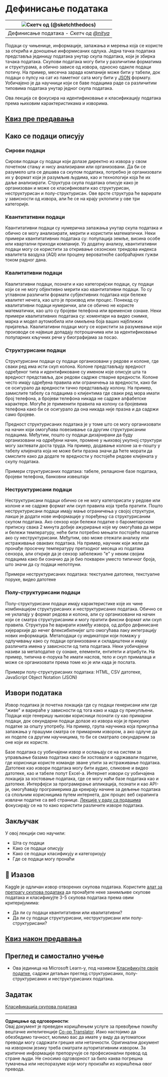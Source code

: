 <!--
CO_OP_TRANSLATOR_METADATA:
{
  "original_hash": "1228edf3572afca7d7cdcd938b6b4984",
  "translation_date": "2025-09-05T06:22:38+00:00",
  "source_file": "1-Introduction/03-defining-data/README.md",
  "language_code": "sr"
}
-->
# Дефинисање података

|![ Скетч од [(@sketchthedocs)](https://sketchthedocs.dev) ](../../sketchnotes/03-DefiningData.png)|
|:---:|
|Дефинисање података - _Скетч од [@nitya](https://twitter.com/nitya)_ |

Подаци су чињенице, информације, запажања и мерења која се користе за открића и доношење информисаних одлука. Једна тачка података представља јединицу података унутар скупа података, који је збирка тачака података. Скупови података могу бити у различитим форматима и структурама, а обично зависе од извора, односно одакле подаци потичу. На пример, месечна зарада компаније може бити у табели, док подаци о пулсу на сат из паметног сата могу бити у [JSON](https://stackoverflow.com/a/383699) формату. Уобичајено је да научници који се баве подацима раде са различитим типовима података унутар једног скупа података.

Ова лекција се фокусира на идентификовање и класификацију података према њиховим карактеристикама и изворима.

## [Квиз пре предавања](https://purple-hill-04aebfb03.1.azurestaticapps.net/quiz/4)
## Како се подаци описују

### Сирови подаци
Сирови подаци су подаци који долазе директно из извора у свом почетном стању и нису анализирани или организовани. Да би се разумело шта се дешава са скупом података, потребно је организовати их у формат који је разумљив људима, као и технологији која ће их даље анализирати. Структура скупа података описује како је организован и може се класификовати као структурисан, неструктурисан и полу-структурисан. Ове врсте структура ће варирати у зависности од извора, али ће се на крају уклопити у ове три категорије.

### Квантитативни подаци
Квантитативни подаци су нумеричка запажања унутар скупа података и обично се могу анализирати, мерити и користити математички. Неки примери квантитативних података су: популација земље, висина особе или квартални приходи компаније. Уз додатну анализу, квантитативни подаци могу се користити за откривање сезонских трендова индекса квалитета ваздуха (AQI) или процену вероватноће саобраћајних гужви током радног дана.

### Квалитативни подаци
Квалитативни подаци, познати и као категоријски подаци, су подаци који се не могу објективно мерити као квантитативни подаци. То су углавном различити формати субјективних података који бележе квалитет нечега, као што је производ или процес. Понекад су квалитативни подаци нумерички, али се обично не користе математички, као што су бројеви телефона или временске ознаке. Неки примери квалитативних података су: коментари на видео снимке, марка и модел аутомобила или омиљена боја ваших најближих пријатеља. Квалитативни подаци могу се користити за разумевање који производи се највише допадају потрошачима или за идентификовање популарних кључних речи у биографијама за посао.

### Структурисани подаци
Структурисани подаци су подаци организовани у редове и колоне, где сваки ред има исти скуп колона. Колоне представљају вредност одређеног типа и идентификоване су именом које описује шта та вредност представља, док редови садрже стварне вредности. Колоне често имају одређена правила или ограничења за вредности, како би се осигурало да вредности тачно представљају колону. На пример, замислите табелу са подацима о клијентима где сваки ред мора имати број телефона, а бројеви телефона никада не садрже алфабетске карактере. Могуће је применити правила на колону са бројевима телефона како би се осигурало да она никада није празна и да садржи само бројеве.

Предност структурисаних података је у томе што се могу организовати на начин који омогућава повезивање са другим структурисаним подацима. Међутим, пошто су подаци дизајнирани да буду организовани на одређени начин, промене у њиховој укупној структури могу захтевати доста труда. На пример, додавање колоне за е-пошту у табелу клијената која не може бити празна значи да ћете морати да смислите како да додате те вредности у постојеће редове клијената у скупу података.

Примери структурисаних података: табеле, релационе базе података, бројеви телефона, банковни извештаји

### Неструктурисани подаци
Неструктурисани подаци обично се не могу категорисати у редове или колоне и не садрже формат или скуп правила која треба пратити. Пошто неструктурисани подаци имају мање ограничења у својој структури, лакше је додати нове информације у поређењу са структурисаним скупом података. Ако сензор који бележи податке о барометарском притиску свака 2 минута добије ажурирање које му омогућава да мери и бележи температуру, неће бити потребно мењати постојеће податке ако су неструктурисани. Међутим, ово може отежати анализу или истраживање оваквих података. На пример, научник који жели да пронађе просечну температуру претходног месеца из података сензора, али открије да је сензор забележио "е" у неким својим подацима како би означио да је био покварен уместо типичног броја, што значи да су подаци непотпуни.

Примери неструктурисаних података: текстуалне датотеке, текстуалне поруке, видео датотеке

### Полу-структурисани подаци
Полу-структурисани подаци имају карактеристике које их чине комбинацијом структурисаних и неструктурисаних података. Обично се не уклапају у формат редова и колона, али су организовани на начин који се сматра структурисаним и могу пратити фиксни формат или скуп правила. Структура ће варирати између извора, од добро дефинисане хијерархије до нечег флексибилнијег што омогућава лаку интеграцију нових информација. Метаподаци су индикатори који помажу у одлучивању како су подаци организовани и складиштени и имају различита имена у зависности од типа података. Неки уобичајени називи за метаподатке су ознаке, елементи, ентитети и атрибути. На пример, типична е-порука ће имати наслов, тело и скуп прималаца и може се организовати према томе ко је или када је послата.

Примери полу-структурисаних података: HTML, CSV датотеке, JavaScript Object Notation (JSON)

## Извори података

Извор података је почетна локација где су подаци генерисани или где "живе" и варираће у зависности од тога како и када су прикупљени. Подаци које генеришу њихови корисници познати су као примарни подаци, док секундарни подаци долазе из извора који је прикупио податке за општу употребу. На пример, група научника која прикупља запажања у прашуми сматра се примарним извором, а ако одлуче да их поделе са другим научницима, то би се сматрало секундарним за оне који их користе.

Базе података су уобичајени извор и ослањају се на систем за управљање базама података како би хостовали и одржавали податке, где корисници користе команде зване упити за истраживање података. Датотеке као извори података могу бити аудио, сликовне и видео датотеке, као и табеле попут Excel-а. Интернет извори су уобичајена локација за хостовање података, где се могу наћи базе података као и датотеке. Интерфејси за програмирање апликација, познати и као API-ји, омогућавају програмерима да креирају начине за дељење података са спољним корисницима путем интернета, док процес веб скрапинга извлачи податке са веб странице. [Лекције у раду са подацима](../../../../../../../../../2-Working-With-Data) фокусирају се на то како користити различите изворе података.

## Закључак

У овој лекцији смо научили:

- Шта су подаци
- Како се подаци описују
- Како се подаци класификују и категоризују
- Где се подаци могу пронаћи

## 🚀 Изазов

Kaggle је одличан извор отворених скупова података. Користите [алат за претрагу скупова података](https://www.kaggle.com/datasets) да пронађете неке занимљиве скупове података и класификујте 3-5 скупова података према овим критеријумима:

- Да ли су подаци квантитативни или квалитативни?
- Да ли су подаци структурисани, неструктурисани или полу-структурисани?

## [Квиз након предавања](https://ff-quizzes.netlify.app/en/ds/)

## Преглед и самостално учење

- Ова јединица на Microsoft Learn-у, под називом [Класификујте своје податке](https://docs.microsoft.com/en-us/learn/modules/choose-storage-approach-in-azure/2-classify-data), садржи детаљан преглед структурисаних, полу-структурисаних и неструктурисаних података.

## Задатак

[Класификација скупова података](assignment.md)

---

**Одрицање од одговорности**:  
Овај документ је преведен коришћењем услуге за превођење помоћу вештачке интелигенције [Co-op Translator](https://github.com/Azure/co-op-translator). Иако настојимо да обезбедимо тачност, молимо вас да имате у виду да аутоматски преводи могу садржати грешке или нетачности. Оригинални документ на изворном језику треба сматрати ауторитативним извором. За критичне информације препоручује се професионални превод од стране људи. Не сносимо одговорност за било каква погрешна тумачења или неспоразуме који могу произаћи из коришћења овог превода.